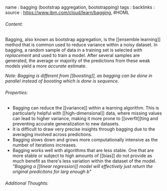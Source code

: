 name : bagging (bootstrap aggregation, bootstrapping)
tags : 
backlinks : 
source : https://www.ibm.com/cloud/learn/bagging, #HOML 

###### Content:
Bagging, also known as bootstrap aggregation, is the [[ensemble learning]] method that is common used to reduce variance within a noisy dataset. In bagging, a random sample of data in a training set is selected *with replacement* and used to train a model. After several samples are generated, the average or majority of the predictions from these weak models yield a *more accurate* estimate.

*Note: Bagging is different from [[boosting]], as bagging can be done in parallel instead of boosting which is done is sequence.*

###### Properties:
- Bagging can reduce the [[variance]] within a learning algorithm. This is particularly helpful with [[high-dimensional]] data, where missing values can lead to higher variance, making it more prone to [[overfit]]ting and preventing accurate generalization to new datasets.
- It is difficult to draw very precise insights through bagging due to the averaging involved across predictions.
- Bagging slows down and grows more computationally intensive as the number of iterations increases.
- Bagging works well with algorithms that are less stable. One that are more stable or subject to high amounts of [[bias]] do not provide as much benefit as there's less variation within the dataset of the model. *"Bagging a [[linear regression]] model will effectively just return the original predicitons for larg enough $b$"*

###### Additional Thoughts:
